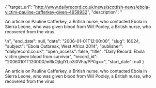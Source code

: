 {
  "target_url": "http://www.dailyrecord.co.uk/news/scottish-news/ebola-victim-pauline-cafferkey-given-4958932", 
  "description": "<p>An article on Pauline Cafferkey, a British nurse, who contacted Ebola in Sierra Leone, who was given blood from Will Pooley, a British nurse, who recovered from the virus.</p>\n", 
  "end_date": null, 
  "date": "2006-01-01T12:00:00", 
  "slug": 16024, 
  "subject": "Ebola Outbreak, West Africa 2014", 
  "publisher": "dailyrecord.co.uk", 
  "open_access": false, 
  "title": "Daily Record: Ebola victim given blood from survivor", 
  "record_id": "20060101T120000/mRkOjfgtYLo3i0Vha/PP0g==", 
  "start_date": null
}

<p>An article on Pauline Cafferkey, a British nurse, who contacted Ebola in Sierra Leone, who was given blood from Will Pooley, a British nurse, who recovered from the virus.</p>
